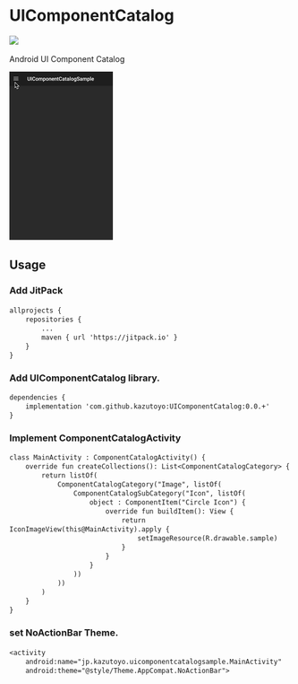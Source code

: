 # UIComponentCatalog
[![](https://jitpack.io/v/kazutoyo/UIComponentCatalog.svg)](https://jitpack.io/#kazutoyo/UIComponentCatalog)

Android UI Component Catalog

![demo](https://raw.githubusercontent.com/kazutoyo/UIComponentCatalog/master/images/demo.gif)

## Usage

### Add JitPack
```
allprojects {
    repositories {
        ...
        maven { url 'https://jitpack.io' }
    }
}
```

### Add UIComponentCatalog library.
```
dependencies {
    implementation 'com.github.kazutoyo:UIComponentCatalog:0.0.+'
}
```

### Implement ComponentCatalogActivity

```
class MainActivity : ComponentCatalogActivity() {
    override fun createCollections(): List<ComponentCatalogCategory> {
        return listOf(
            ComponentCatalogCategory("Image", listOf(
                ComponentCatalogSubCategory("Icon", listOf(
                    object : ComponentItem("Circle Icon") {
                        override fun buildItem(): View {
                            return IconImageView(this@MainActivity).apply {
                                setImageResource(R.drawable.sample)
                            }
                        }
                    }
                ))
            ))
        )
    }
}
```

### set NoActionBar Theme.
```
<activity
    android:name="jp.kazutoyo.uicomponentcatalogsample.MainActivity"
    android:theme="@style/Theme.AppCompat.NoActionBar">
```